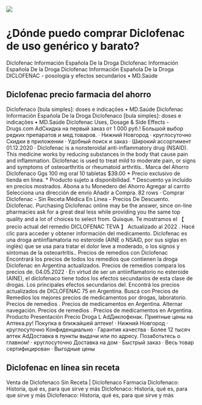 [![](http://preciosinreceta.com/es1/diclofenac.png)](https://preciosinreceta.com/shop/product/Diclofenac.html?id=Diclofenac&lang=es&cur=EUR)

# ¿Dónde puedo comprar Diclofenac de uso genérico y barato?
Diclofenac Información Española De la Droga Diclofenac Información Española De la Droga Diclofenac Información Española De la Droga DICLOFENAC - posología y efectos secundarios • MD.Saúde

## Diclofenac precio farmacia del ahorro
Diclofenaco [bula simples]: doses e indicações • MD.Saúde Diclofenac Información Española De la Droga Diclofenaco [bula simples]: doses e indicações • MD.Saúde Diclofenac Uses, Dosage & Side Effects - Drugs.com AdСкидка на первый заказ от 1 000 руб.! Большой выбор редких препаратов и мед.товаров. · Нижний Новгород · круглосуточно Скидки в приложении · Удобный поиск и заказ · Широкий ассортимент 01.12.2020 · Diclofenac is a nonsteroidal anti-inflammatory drug (NSAID). This medicine works by reducing substances in the body that cause pain and inflammation. Diclofenac is used to treat mild to moderate pain, or signs and symptoms of osteoarthritis or rheumatoid arthritis.. Marca del Ahorro Diclofenaco Ggs 100 mg oral 10 tabletas $39.00 * Precio exclusivo de tienda en línea. * Producto sujeto a disponibilidad. * Descuento ya incluído en precios mostrados. Abona a tu Monedero del Ahorro Agregar al carrito Selecciona una dirección de envío Añadir a Compra. 82 rows · Comprar Diclofenac - Sin Receta Médica En Línea - Precios De Descuento. Diclofenac. Purchasing Diclofenac online may be the answer, since on-line pharmacies ask for a great deal less while providing you the same top quality and a lot of choices to select from. Quisque. Te mostramos el 【 precio actual del remedio DICLOFENAC TEVA 】 Actualizado al 2022 . Hacé clic para acceder y obtener información del medicamento. Diclofenac es una droga antiinflamatoria no esteroide (AINE o NSAID, por sus siglas en inglés) que se usa para tratar el dolor leve a moderado, o los signos y síntomas de la osteoartritis.. Precios de remedios con Diclofenac Encontrará los precios de todos los remedios que contienen la droga Diclofenac en Argentina actualizados. Precios de remedios compara los precios de. 04.05.2022 · En virtud de ser un antiinflamatorio no esteroide (AINE), el diclofenaco tiene todos los efectos secundarios de esta clase de drogas. Los principales efectos secundarios del. Encontrá los precios actualizados de DICLOFENAC 75 en Argentina. Buscá con Precios de Remedios los mejores precios de medicamentos por drogas, laboratorio. Precios de remedios . Precios de medicamentos en Argentina. Alternar navegación. Precios de remedios . Precios de medicamentos en Argentina. Producto Presentación Precio Droga L AdДиклофенак. Приятные цены на Аптека.ру! Покупка в ближайшей аптеке! · Нижний Новгород · круглосуточно Конфиденциально · Гарантия качества · Более 12 тысяч аптек AdДоставка в пункты выдачи или по адресу. Позаботьтесь о главном! · круглосуточно Доставка на дом · Быстрый заказ · Весь товар сертифицирован · Выгодные цены

## Diclofenac en línea sin receta
Venta de Diclofenaco Sin Receta | Diclofenaco Farmacia Diclofenaco: Historia, qué es, para que sirve y más Diclofenaco: Historia, qué es, para que sirve y más Diclofenaco: Historia, qué es, para que sirve y más

